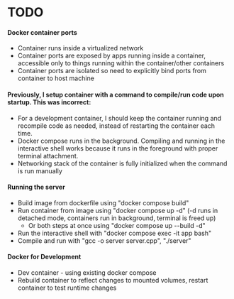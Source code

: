 # TODO


#### Docker container ports

- Container runs inside a virtualized network
- Container ports are exposed by apps running inside a container, accessible only to things running within the container/other containers
- Container ports are isolated so need to explicitly bind ports from container to host machine

#### Previously, I setup container with a command to compile/run code upon startup. This was incorrect:

- For a development container, I should keep the container running and recompile code as needed, instead of restarting the container each time.
- Docker compose runs in the background. Compiling and running in the interactive shell works because it runs in the foreground with proper terminal attachment.
- Networking stack of the container is fully initialized when the command is run manually

#### Running the server

- Build image from dockerfile using "docker compose build"
- Run container from image using "docker compose up -d" (-d runs in detached mode, containers run in background, terminal is freed up)
  - Or both steps at once using "docker compose up --build -d"
- Run the interactive shell with "docker compose exec -it app bash"
- Compile and run with "gcc -o server server.cpp", "./server"

#### Docker for Development

- Dev container - using existing docker compose
- Rebuild container to reflect changes to mounted volumes, restart container to test runtime changes
